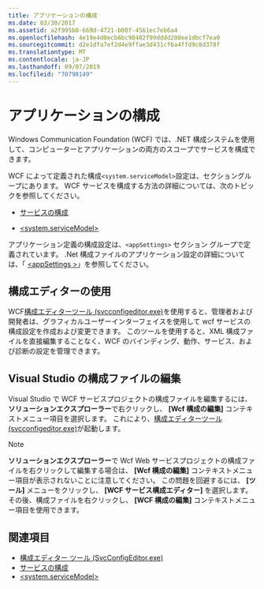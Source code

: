 ```yaml
---
title: アプリケーションの構成
ms.date: 03/30/2017
ms.assetid: a2f995b0-669d-4721-b00f-4561ec7eb6a4
ms.openlocfilehash: 4e19e4d0ecb6bc90402f99dddd280ee1dbcf7ea0
ms.sourcegitcommit: d2e1dfa7ef2d4e9ffae3d431cf6a4ffd9c8d378f
ms.translationtype: MT
ms.contentlocale: ja-JP
ms.lasthandoff: 09/07/2019
ms.locfileid: "70798149"
---
```

# <a name="configuring-your-application"></a>アプリケーションの構成
Windows Communication Foundation (WCF) では、.NET 構成システムを使用して、コンピューターとアプリケーションの両方のスコープでサービスを構成できます。  
  
 WCF によって定義された構成`<system.serviceModel>`設定は、セクショングループにあります。 WCF サービスを構成する方法の詳細については、次のトピックを参照してください。  
  
- [サービスの構成](../configuring-services.md)  
  
- [\<system.serviceModel>](../../configure-apps/file-schema/wcf/system-servicemodel.md)  
  
 アプリケーション定義の構成設定は、`<appSettings>` セクション グループで定義されています。 .Net 構成ファイルのアプリケーション設定の詳細については、「 [ \<appSettings >](https://go.microsoft.com/fwlink/?LinkId=95159)」を参照してください。  
  
## <a name="using-the-configuration-editor"></a>構成エディターの使用  
 WCF[構成エディターツール (svcconfigeditor.exe)](../configuration-editor-tool-svcconfigeditor-exe.md)を使用すると、管理者および開発者は、グラフィカルユーザーインターフェイスを使用して wcf サービスの構成設定を作成および変更できます。 このツールを使用すると、XML 構成ファイルを直接編集することなく、WCF のバインディング、動作、サービス、および診断の設定を管理できます。  
  
## <a name="editing-configuration-files-in-visual-studio"></a>Visual Studio の構成ファイルの編集  
 Visual Studio で WCF サービスプロジェクトの構成ファイルを編集するには、**ソリューションエクスプローラー**で右クリックし、 **[Wcf 構成の編集]** コンテキストメニュー項目を選択します。 これにより、[構成エディターツール (svcconfigeditor.exe)](../configuration-editor-tool-svcconfigeditor-exe.md)が起動します。  
  
> [!NOTE]
> **ソリューションエクスプローラー**で Wcf Web サービスプロジェクトの構成ファイルを右クリックして編集する場合は、 **[Wcf 構成の編集]** コンテキストメニュー項目が表示されないことに注意してください。 この問題を回避するには、 **[ツール]** メニューをクリックし、 **[WCF サービス構成エディター]** を選択します。 その後、構成ファイルを右クリックし、 **[WCF 構成の編集]** コンテキストメニュー項目を使用できます。  
  
## <a name="see-also"></a>関連項目

- [構成エディター ツール (SvcConfigEditor.exe)](../configuration-editor-tool-svcconfigeditor-exe.md)
- [サービスの構成](../configuring-services.md)
- [\<system.serviceModel>](../../configure-apps/file-schema/wcf/system-servicemodel.md)
